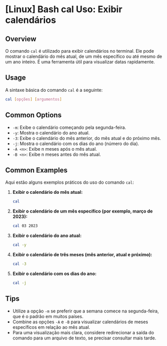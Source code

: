 # [Linux] Bash cal Uso: Exibir calendários

## Overview
O comando `cal` é utilizado para exibir calendários no terminal. Ele pode mostrar o calendário do mês atual, de um mês específico ou até mesmo de um ano inteiro. É uma ferramenta útil para visualizar datas rapidamente.

## Usage
A sintaxe básica do comando `cal` é a seguinte:

```bash
cal [opções] [argumentos]
```

## Common Options
- `-m`: Exibe o calendário começando pela segunda-feira.
- `-y`: Mostra o calendário do ano atual.
- `-3`: Exibe o calendário do mês anterior, do mês atual e do próximo mês.
- `-j`: Mostra o calendário com os dias do ano (número do dia).
- `-A <n>`: Exibe n meses após o mês atual.
- `-B <n>`: Exibe n meses antes do mês atual.

## Common Examples
Aqui estão alguns exemplos práticos do uso do comando `cal`:

1. **Exibir o calendário do mês atual:**
   ```bash
   cal
   ```

2. **Exibir o calendário de um mês específico (por exemplo, março de 2023):**
   ```bash
   cal 03 2023
   ```

3. **Exibir o calendário do ano atual:**
   ```bash
   cal -y
   ```

4. **Exibir o calendário de três meses (mês anterior, atual e próximo):**
   ```bash
   cal -3
   ```

5. **Exibir o calendário com os dias do ano:**
   ```bash
   cal -j
   ```

## Tips
- Utilize a opção `-m` se preferir que a semana comece na segunda-feira, que é o padrão em muitos países.
- Combine as opções `-A` e `-B` para visualizar calendários de meses específicos em relação ao mês atual.
- Para uma visualização mais clara, considere redirecionar a saída do comando para um arquivo de texto, se precisar consultar mais tarde.
